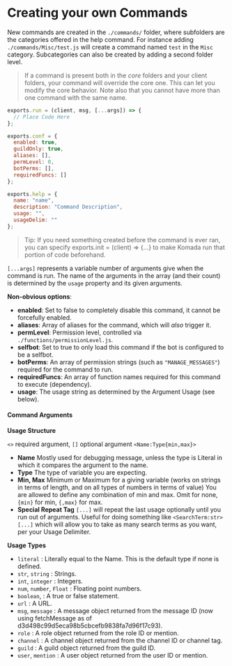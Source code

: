 # Creating your own Commands

New commands are created in the `./commands/` folder, where subfolders are
the categories offered in the help command. For instance adding `./commands/Misc/test.js`
will create a command named `test` in the `Misc` category. Subcategories can
also be created by adding a second folder level.

> If a command is present both in the *core* folders and your client folders,
your command will override the core one. This can let you modify the core
behavior. Note also that you cannot have more than one command with the same name.

```js
exports.run = (client, msg, [...args]) => {
  // Place Code Here
};

exports.conf = {
  enabled: true,
  guildOnly: true,
  aliases: [],
  permLevel: 0,
  botPerms: [],
  requiredFuncs: []
};

exports.help = {
  name: "name",
  description: "Command Description",
  usage: "",
  usageDelim: ""
};
```
> Tip: If you need something created before the command is ever ran, you can specify
exports.init = (client) => {...} to make Komada run that portion of code beforehand.

`[...args]` represents a variable number of arguments give when the command is
run. The name of the arguments in the array (and their count) is determined
by the `usage` property and its given arguments.

**Non-obvious options**:
- **enabled**: Set to false to completely disable this command, it cannot be forcefully enabled.
- **aliases**: Array of aliases for the command, which will *also* trigger it.
- **permLevel**: Permission level, controlled via `./functions/permissionLevel.js`.
- **selfbot**: Set to true to only load this command if the bot is configured to be a selfbot.
- **botPerms**: An array of permission strings (such as `"MANAGE_MESSAGES"`) required for the command to run.
- **requiredFuncs**: An array of function names required for this command to execute (dependency).
- **usage**: The usage string as determined by the Argument Usage (see below).

#### Command Arguments

**Usage Structure**

`<>` required argument, `[]` optional argument
`<Name:Type{min,max}>`

- **Name** Mostly used for debugging message, unless the type is Literal in which it compares the argument to the name.
- **Type** The type of variable you are expecting.
- **Min, Max** Minimum or Maximum for a giving variable (works on strings in terms of length, and on all types of numbers in terms of value) You are allowed to define any combination of min and max. Omit for none, `{min}` for min, `{,max}` for max.
- **Special Repeat Tag** `[...]` will repeat the last usage optionally until you run out of arguments. Useful for doing something like `<SearchTerm:str> [...]` which will allow you to take as many search terms as you want, per your Usage Delimiter.

**Usage Types**

- `literal` : Literally equal to the Name. This is the default type if none is defined.
- `str`, `string` : Strings.
- `int`, `integer` : Integers.
- `num`, `number`, `Float` : Floating point numbers.
- `boolean`, : A true or false statement.
- `url` : A URL.
- `msg`, `message` : A message object returned from the message ID (now using fetchMessage as of d3d498c99d5eca98b5cbcefb9838fa7d96f17c93).
- `role` : A role object returned from the role ID or mention.
- `channel` : A channel object returned from the channel ID or channel tag.
- `guild` : A guild object returned from the guild ID.
- `user`, `mention` : A user object returned from the user ID or mention.